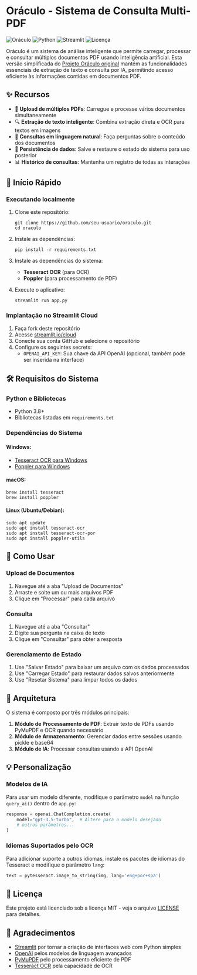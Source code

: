 # Oráculo - Sistema de Consulta Multi-PDF

![Oráculo](https://img.shields.io/badge/Oráculo-1.0-blue)
![Python](https://img.shields.io/badge/Python-3.8+-green)
![Streamlit](https://img.shields.io/badge/Streamlit-1.25+-red)
![Licença](https://img.shields.io/badge/license-MIT-yellow)

Oráculo é um sistema de análise inteligente que permite carregar, processar e consultar múltiplos documentos PDF usando inteligência artificial. Esta versão simplificada do [Projeto Oráculo original](https://github.com/seu-usuario/oraculo-original) mantém as funcionalidades essenciais de extração de texto e consulta por IA, permitindo acesso eficiente às informações contidas em documentos PDF.

## ✨ Recursos

- 📁 **Upload de múltiplos PDFs**: Carregue e processe vários documentos simultaneamente
- 🔍 **Extração de texto inteligente**: Combina extração direta e OCR para textos em imagens
- 🤖 **Consultas em linguagem natural**: Faça perguntas sobre o conteúdo dos documentos
- 💾 **Persistência de dados**: Salve e restaure o estado do sistema para uso posterior
- 📊 **Histórico de consultas**: Mantenha um registro de todas as interações

## 🚀 Início Rápido

### Executando localmente

1. Clone este repositório:
   ```
   git clone https://github.com/seu-usuario/oraculo.git
   cd oraculo
   ```

2. Instale as dependências:
   ```
   pip install -r requirements.txt
   ```

3. Instale as dependências do sistema:
   - **Tesseract OCR** (para OCR)
   - **Poppler** (para processamento de PDF)

4. Execute o aplicativo:
   ```
   streamlit run app.py
   ```

### Implantação no Streamlit Cloud

1. Faça fork deste repositório
2. Acesse [streamlit.io/cloud](https://streamlit.io/cloud)
3. Conecte sua conta GitHub e selecione o repositório
4. Configure os seguintes secrets:
   - `OPENAI_API_KEY`: Sua chave da API OpenAI (opcional, também pode ser inserida na interface)

## 🛠️ Requisitos do Sistema

### Python e Bibliotecas

- Python 3.8+
- Bibliotecas listadas em `requirements.txt`

### Dependências do Sistema

#### Windows:
- [Tesseract OCR para Windows](https://github.com/UB-Mannheim/tesseract/wiki)
- [Poppler para Windows](https://github.com/oschwartz10612/poppler-windows/releases/)

#### macOS:
```
brew install tesseract
brew install poppler
```

#### Linux (Ubuntu/Debian):
```
sudo apt update
sudo apt install tesseract-ocr
sudo apt install tesseract-ocr-por
sudo apt install poppler-utils
```

## 📖 Como Usar

### Upload de Documentos

1. Navegue até a aba "Upload de Documentos"
2. Arraste e solte um ou mais arquivos PDF
3. Clique em "Processar" para cada arquivo

### Consulta

1. Navegue até a aba "Consultar"
2. Digite sua pergunta na caixa de texto
3. Clique em "Consultar" para obter a resposta

### Gerenciamento de Estado

1. Use "Salvar Estado" para baixar um arquivo com os dados processados
2. Use "Carregar Estado" para restaurar dados salvos anteriormente
3. Use "Resetar Sistema" para limpar todos os dados

## 🧩 Arquitetura

O sistema é composto por três módulos principais:

1. **Módulo de Processamento de PDF**: Extrair texto de PDFs usando PyMuPDF e OCR quando necessário
2. **Módulo de Armazenamento**: Gerenciar dados entre sessões usando pickle e base64
3. **Módulo de IA**: Processar consultas usando a API OpenAI

## 💡 Personalização

### Modelos de IA

Para usar um modelo diferente, modifique o parâmetro `model` na função `query_ai()` dentro de `app.py`:

```python
response = openai.ChatCompletion.create(
    model="gpt-3.5-turbo",  # Altere para o modelo desejado
    # outros parâmetros...
)
```

### Idiomas Suportados pelo OCR

Para adicionar suporte a outros idiomas, instale os pacotes de idiomas do Tesseract e modifique o parâmetro `lang`:

```python
text = pytesseract.image_to_string(img, lang='eng+por+spa')
```

## 📄 Licença

Este projeto está licenciado sob a licença MIT - veja o arquivo [LICENSE](LICENSE) para detalhes.

## 🙏 Agradecimentos

- [Streamlit](https://streamlit.io/) por tornar a criação de interfaces web com Python simples
- [OpenAI](https://openai.com/) pelos modelos de linguagem avançados
- [PyMuPDF](https://pymupdf.readthedocs.io/) pelo processamento eficiente de PDF
- [Tesseract OCR](https://github.com/tesseract-ocr/tesseract) pela capacidade de OCR
